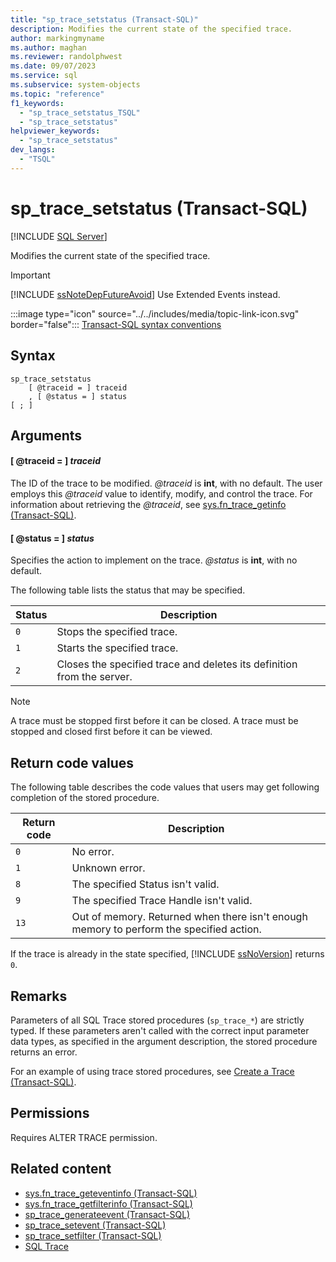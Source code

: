 ```yaml
---
title: "sp_trace_setstatus (Transact-SQL)"
description: Modifies the current state of the specified trace.
author: markingmyname
ms.author: maghan
ms.reviewer: randolphwest
ms.date: 09/07/2023
ms.service: sql
ms.subservice: system-objects
ms.topic: "reference"
f1_keywords:
  - "sp_trace_setstatus_TSQL"
  - "sp_trace_setstatus"
helpviewer_keywords:
  - "sp_trace_setstatus"
dev_langs:
  - "TSQL"
---
```

# sp_trace_setstatus (Transact-SQL)

[!INCLUDE [SQL Server](../../includes/applies-to-version/sqlserver.md)]

Modifies the current state of the specified trace.

> [!IMPORTANT]  
> [!INCLUDE [ssNoteDepFutureAvoid](../../includes/ssnotedepfutureavoid-md.md)] Use Extended Events instead.

:::image type="icon" source="../../includes/media/topic-link-icon.svg" border="false"::: [Transact-SQL syntax conventions](../../t-sql/language-elements/transact-sql-syntax-conventions-transact-sql.md)

## Syntax

```syntaxsql
sp_trace_setstatus
    [ @traceid = ] traceid
    , [ @status = ] status
[ ; ]
```

## Arguments

#### [ @traceid = ] *traceid*

The ID of the trace to be modified. *@traceid* is **int**, with no default. The user employs this *@traceid* value to identify, modify, and control the trace. For information about retrieving the *@traceid*, see [sys.fn_trace_getinfo (Transact-SQL)](../system-functions/sys-fn-trace-getinfo-transact-sql.md).

#### [ @status = ] *status*

Specifies the action to implement on the trace. *@status* is **int**, with no default.

The following table lists the status that may be specified.

| Status | Description |
| --- | --- |
| `0` | Stops the specified trace. |
| `1` | Starts the specified trace. |
| `2` | Closes the specified trace and deletes its definition from the server. |

> [!NOTE]  
> A trace must be stopped first before it can be closed. A trace must be stopped and closed first before it can be viewed.

## Return code values

The following table describes the code values that users may get following completion of the stored procedure.

| Return code | Description |
| --- | --- |
| `0` | No error. |
| `1` | Unknown error. |
| `8` | The specified Status isn't valid. |
| `9` | The specified Trace Handle isn't valid. |
| `13` | Out of memory. Returned when there isn't enough memory to perform the specified action. |

If the trace is already in the state specified, [!INCLUDE [ssNoVersion](../../includes/ssnoversion-md.md)] returns `0`.

## Remarks

Parameters of all SQL Trace stored procedures (`sp_trace_*`) are strictly typed. If these parameters aren't called with the correct input parameter data types, as specified in the argument description, the stored procedure returns an error.

For an example of using trace stored procedures, see [Create a Trace (Transact-SQL)](../sql-trace/create-a-trace-transact-sql.md).

## Permissions

Requires ALTER TRACE permission.

## Related content

- [sys.fn_trace_geteventinfo (Transact-SQL)](../system-functions/sys-fn-trace-geteventinfo-transact-sql.md)
- [sys.fn_trace_getfilterinfo (Transact-SQL)](../system-functions/sys-fn-trace-getfilterinfo-transact-sql.md)
- [sp_trace_generateevent (Transact-SQL)](sp-trace-generateevent-transact-sql.md)
- [sp_trace_setevent (Transact-SQL)](sp-trace-setevent-transact-sql.md)
- [sp_trace_setfilter (Transact-SQL)](sp-trace-setfilter-transact-sql.md)
- [SQL Trace](../sql-trace/sql-trace.md)
